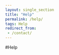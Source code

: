 ```yaml
---
layout: single_section
title: "Help"
permalink: /help/
tags: Help
redirect_from:
 - /contact/
---
```


#Help
